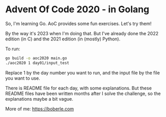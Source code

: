 # Advent Of Code 2020 - in Golang

So, I'm learning Go. AoC provides some fun exercises. Let's try them!

By the way it's 2023 when I'm doing that. But I've already done the 2022 edition (in C) and the 2021 edition (in (mostly) Python).

To run:

```bash
go build -o aoc2020 main.go
./aoc2020 1 day01/input_test 
```

Replace 1 by the day number you want to run, and the input file by the file you want to use.

There is README file for each day, with some explanations. But these README files have been written months after I solve the challenge, so the explanations maybe a bit vague.

More of me: https://boberle.com